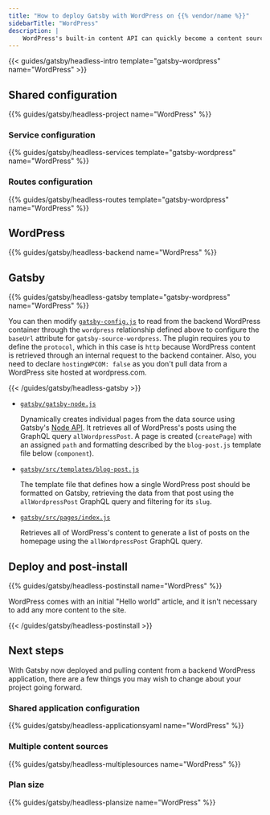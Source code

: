 ```yaml
---
title: "How to deploy Gatsby with WordPress on {{% vendor/name %}}"
sidebarTitle: "WordPress"
description: |
    WordPress's built-in content API can quickly become a content source for Gatsby with `gatsby-source-wordpress`.
---
```



{{< guides/gatsby/headless-intro template="gatsby-wordpress" name="WordPress" >}}

## Shared configuration

{{% guides/gatsby/headless-project name="WordPress" %}}

### Service configuration

{{% guides/gatsby/headless-services template="gatsby-wordpress" name="WordPress" %}}

### Routes configuration

{{% guides/gatsby/headless-routes template="gatsby-wordpress" name="WordPress" %}}

## WordPress

{{% guides/gatsby/headless-backend name="WordPress" %}}

## Gatsby

{{% guides/gatsby/headless-gatsby template="gatsby-wordpress" name="WordPress" %}}

You can then modify [`gatsby-config.js`](https://www.gatsbyjs.com/docs/reference/config-files/gatsby-config/)
to read from the backend WordPress container through the `wordpress` relationship defined above
to configure the `baseUrl` attribute for `gatsby-source-wordpress`.
The plugin requires you to define the `protocol`,
which in this case is `http` because WordPress content is retrieved through an internal request to the backend container.
Also, you need to declare `hostingWPCOM: false` as you don't pull data from a WordPress site hosted at wordpress.com.

{{< /guides/gatsby/headless-gatsby >}}

- [`gatsby/gatsby-node.js`](https://github.com/platformsh-templates/gatsby-wordpress/blob/master/gatsby/gatsby-node.js) 

    Dynamically creates individual pages from the data source using Gatsby's [Node API](https://www.gatsbyjs.com/docs/reference/config-files/gatsby-node/). It retrieves all of WordPress's posts using the GraphQL query `allWordpressPost`. A page is created (`createPage`) with an assigned `path` and formatting described by the `blog-post.js` template file below (`component`).

- [`gatsby/src/templates/blog-post.js`](https://github.com/platformsh-templates/gatsby-wordpress/blob/master/gatsby/src/templates/blog-post.js)

    The template file that defines how a single WordPress post should be formatted on Gatsby, retrieving the data from that post using the `allWordpressPost` GraphQL query and filtering for its `slug`.

- [`gatsby/src/pages/index.js`](https://github.com/platformsh-templates/gatsby-wordpress/blob/master/gatsby/src/pages/index.js)

    Retrieves all of WordPress's content to generate a list of posts on the homepage using the `allWordpressPost` GraphQL query. 

## Deploy and post-install

{{% guides/gatsby/headless-postinstall name="WordPress" %}}

WordPress comes with an initial "Hello world" article, and it isn't necessary to add any more content to the site.

{{< /guides/gatsby/headless-postinstall >}}

## Next steps

With Gatsby now deployed and pulling content from a backend WordPress application, there are a few things you may wish to change about your project going forward.

### Shared application configuration

{{% guides/gatsby/headless-applicationsyaml name="WordPress" %}}

### Multiple content sources

{{% guides/gatsby/headless-multiplesources name="WordPress" %}}

### Plan size

{{% guides/gatsby/headless-plansize name="WordPress" %}}
